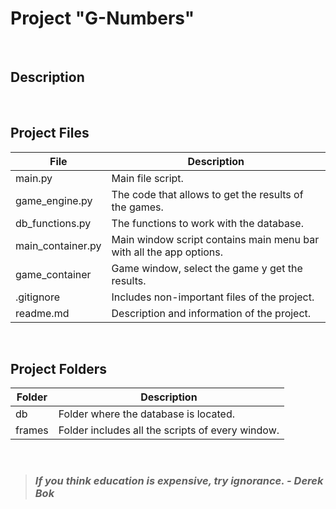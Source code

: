 # Project "G-Numbers"
<br>

## Description
<br>

## Project Files
| File              | Description                                                         |
| ----------------- | ------------------------------------------------------------------- |
| main.py           | Main file script.                                                   |
| game_engine.py    | The code that allows to get the results of the games.               |
| db_functions.py   | The functions to work with the database.                            |
| main_container.py | Main window script contains main menu bar with all the app options. |
| game_container    | Game window, select the game y get the results.                     |
| .gitignore        | Includes non-important files of the project.                        |
| readme.md         | Description and information of the project.                         |
<br>

## Project Folders
| Folder | Description                                      |
| ------ | ------------------------------------------------ |
| db     | Folder where the database is located.            |
| frames | Folder includes all the scripts of every window. |
<br>

> ### ***If you think education is expensive, try ignorance. - Derek Bok***
